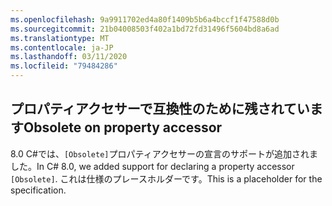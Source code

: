 ```yaml
---
ms.openlocfilehash: 9a9911702ed4a80f1409b5b6a4bccf1f47588d0b
ms.sourcegitcommit: 21b04008503f402a1bd72fd31496f5604bd8a6ad
ms.translationtype: MT
ms.contentlocale: ja-JP
ms.lasthandoff: 03/11/2020
ms.locfileid: "79484286"
---
```

## <a name="obsolete-on-property-accessor"></a><span data-ttu-id="4f8f4-101">プロパティアクセサーで互換性のために残されています</span><span class="sxs-lookup"><span data-stu-id="4f8f4-101">Obsolete on property accessor</span></span>

<span data-ttu-id="4f8f4-102">8\.0 C#では、`[Obsolete]`プロパティアクセサーの宣言のサポートが追加されました。</span><span class="sxs-lookup"><span data-stu-id="4f8f4-102">In C# 8.0, we added support for declaring a property accessor `[Obsolete]`.</span></span> <span data-ttu-id="4f8f4-103">これは仕様のプレースホルダーです。</span><span class="sxs-lookup"><span data-stu-id="4f8f4-103">This is a placeholder for the specification.</span></span>
